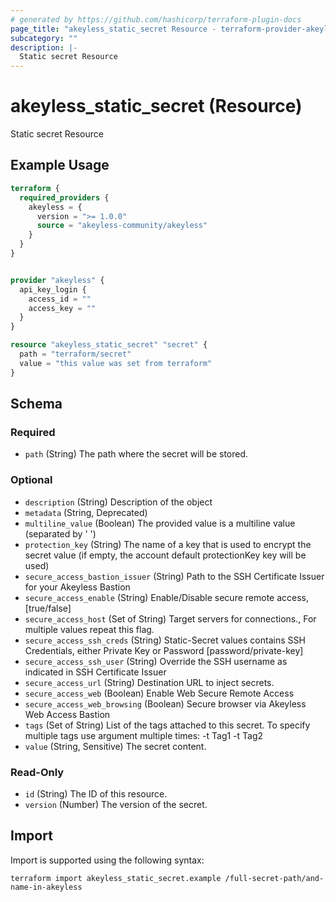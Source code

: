 ```yaml
---
# generated by https://github.com/hashicorp/terraform-plugin-docs
page_title: "akeyless_static_secret Resource - terraform-provider-akeyless"
subcategory: ""
description: |-
  Static secret Resource
---
```


# akeyless_static_secret (Resource)

Static secret Resource

## Example Usage

```terraform
terraform {
  required_providers {
    akeyless = {
      version = ">= 1.0.0"
      source = "akeyless-community/akeyless"
    }
  }
}


provider "akeyless" {
  api_key_login {
    access_id = ""
    access_key = ""
  }
}

resource "akeyless_static_secret" "secret" {
  path = "terraform/secret"
  value = "this value was set from terraform"
}
```

<!-- schema generated by tfplugindocs -->
## Schema

### Required

- `path` (String) The path where the secret will be stored.

### Optional

- `description` (String) Description of the object
- `metadata` (String, Deprecated)
- `multiline_value` (Boolean) The provided value is a multiline value (separated by '
')
- `protection_key` (String) The name of a key that is used to encrypt the secret value (if empty, the account default protectionKey key will be used)
- `secure_access_bastion_issuer` (String) Path to the SSH Certificate Issuer for your Akeyless Bastion
- `secure_access_enable` (String) Enable/Disable secure remote access, [true/false]
- `secure_access_host` (Set of String) Target servers for connections., For multiple values repeat this flag.
- `secure_access_ssh_creds` (String) Static-Secret values contains SSH Credentials, either Private Key or Password [password/private-key]
- `secure_access_ssh_user` (String) Override the SSH username as indicated in SSH Certificate Issuer
- `secure_access_url` (String) Destination URL to inject secrets.
- `secure_access_web` (Boolean) Enable Web Secure Remote Access
- `secure_access_web_browsing` (Boolean) Secure browser via Akeyless Web Access Bastion
- `tags` (Set of String) List of the tags attached to this secret. To specify multiple tags use argument multiple times: -t Tag1 -t Tag2
- `value` (String, Sensitive) The secret content.

### Read-Only

- `id` (String) The ID of this resource.
- `version` (Number) The version of the secret.

## Import

Import is supported using the following syntax:

```shell
terraform import akeyless_static_secret.example /full-secret-path/and-name-in-akeyless
```
